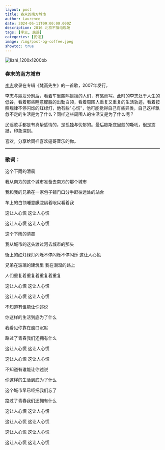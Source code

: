 ```yaml
---
layout: post
title: 春末的南方城市
author: Laurence
date: 2024-06-11T09:00:00.000Z
description: 2016 北京不插电现场
tags: [李志, 民谣]
categories: [民谣]
image: /img/post-bg-coffee.jpeg
showtoc: true
---
```


![lizhi_1200x1200bb](/assets/music/lizhi_1200x1200bb.jpg)

### 春末的南方城市

[李志](https://baike.baidu.com/item/李志/0?fromModule=lemma_inlink)收录在专辑《梵高先生》的一首歌，2007年发行。

李志与朋友分别后，看着车里熙熙攘攘的人们，有感而写。此时的李志处于人生的低谷，看着那些睡意朦胧的出勤白领，看着周围人重复又重复的生活轨迹，看着按照规律不停闪烁的红绿灯，他有些"心慌"，他可能觉得自己有些异类，自己这样飘忽不定的生活是为了什么？同样这些周围人的生活又是为了什么呢？

民谣歌手都是有真挚感情的，是孤独与忧郁的。最后歇斯底里般的嘶吼，很是震撼，印象深刻。

喜欢，分享给同样喜欢逼哥音乐的你。

* * *

### 歌词：

这个下雨的清晨

我从南方的这个城市准备去南方的那个城市

我和我的兄弟在一家包子铺门口分手赶往远处的站台

车上的白领睡意朦胧隔着眼屎看着我

这让人心慌 这让人心慌

这让人心慌 这让人心慌

这个下雨的清晨

我从城市的这头渡过河去城市的那头

街上的红灯绿灯闪烁不停闪烁不停闪烁 这让人心慌

兄弟在玻璃的建筑里 我在潮湿的路上

人们重复着重复着重复着重复

这让人心慌 这让人心慌

这让人心慌 这让人心慌

不知道有谁能让你述说

你这样的生活到底为了什么

我看见你靠在窗口沉默

路过了青春我们还拥有什么

这让人心慌 这让人心慌

这让人心慌 这让人心慌

不知道有谁能让你述说

你这样的生活到底为了什么

这个城市早已经把我们忘了

路过了青春我们还拥有什么

这让人心慌 这让人心慌

这让人心慌 这让人心慌

这让人心慌 这让人心慌

这让人心慌 这让人心慌
